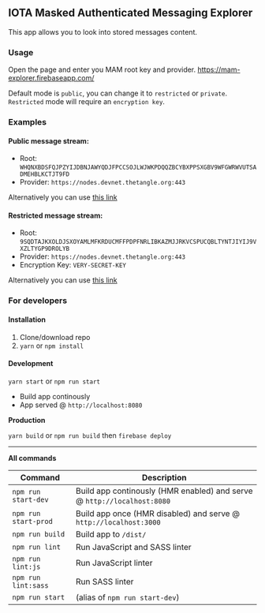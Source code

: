 ## IOTA Masked Authenticated Messaging Explorer

This app allows you to look into stored messages content.

### Usage

Open the page and enter you MAM root key and provider.
https://mam-explorer.firebaseapp.com/

Default mode is `public`, you can change it to `restricted` or `private`.
`Restricted` mode will require an `encryption key`.

### Examples

#### Public message stream:

* Root: `WHQNXBDSFQJPZYIJDBNJAWYQDJFPCCSOJLWJWKPDQQZBCYBXPPSXGBV9WFGWRWVUTSADMEHBLKCTJT9FD`
* Provider: `https://nodes.devnet.thetangle.org:443`

Alternatively you can use [this link](https://mam-explorer.firebaseapp.com/?provider=https://nodes.devnet.thetangle.org:443&mode=public&root=WHQNXBDSFQJPZYIJDBNJAWYQDJFPCCSOJLWJWKPDQQZBCYBXPPSXGBV9WFGWRWVUTSADMEHBLKCTJT9FD)

#### Restricted message stream:

* Root: `9SQDTAJKXOLDJSXOYAMLMFKRDUCMFFPDPFNRLIBKAZMJJRKVCSPUCQBLTYNTJIYIJ9VXZLTYGP9DROLYB`
* Provider: `https://nodes.devnet.thetangle.org:443`
* Encryption Key: `VERY-SECRET-KEY`

Alternatively you can use [this link](https://mam-explorer.firebaseapp.com/?provider=https://nodes.devnet.thetangle.org:443&mode=restricted&key=VERY-SECRET-KEY&root=9SQDTAJKXOLDJSXOYAMLMFKRDUCMFFPDPFNRLIBKAZMJJRKVCSPUCQBLTYNTJIYIJ9VXZLTYGP9DROLYB)

### For developers

#### Installation

1.  Clone/download repo
2.  `yarn` or `npm install`

#### Development

`yarn start` or `npm run start`

* Build app continously
* App served @ `http://localhost:8080`

**Production**

`yarn build` or `npm run build`
then
`firebase deploy`

---

**All commands**

| Command              | Description                                                             |
| -------------------- | ----------------------------------------------------------------------- |
| `npm run start-dev`  | Build app continously (HMR enabled) and serve @ `http://localhost:8080` |
| `npm run start-prod` | Build app once (HMR disabled) and serve @ `http://localhost:3000`       |
| `npm run build`      | Build app to `/dist/`                                                   |
| `npm run lint`       | Run JavaScript and SASS linter                                          |
| `npm run lint:js`    | Run JavaScript linter                                                   |
| `npm run lint:sass`  | Run SASS linter                                                         |
| `npm run start`      | (alias of `npm run start-dev`)                                          |
